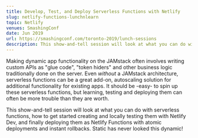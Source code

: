 ```yaml
---
title: Develop, Test, and Deploy Serverless Functions with Netlify
slug: netlify-functions-lunchnlearn
topic: Netlify
venues: SmashingConf
date: Jun 2019
url: https://smashingconf.com/toronto-2019/lunch-sessions
description: This show-and-tell session will look at what you can do with serverless functions, how to get started creating and locally testing them with Netlify Dev, and finally deploying them as Netlify Functions with atomic deployments and instant rollbacks.
---
```


Making dynamic app functionality on the JAMstack often involves writing custom APIs as "glue code", "token hiders" and other business logic traditionally done on the server. Even _without_ a JAMstack architecture, serverless functions can be a great add-on, autoscaling solution for additional functionality for existing apps. It should be -easy- to spin up these serverless functions, but learning, testing and deploying them can often be more trouble than they are worth.

This show-and-tell session will look at what you can do with serverless functions, how to get started creating and locally testing them with Netlify Dev, and finally deploying them as Netlify Functions with atomic deployments and instant rollbacks. Static has never looked this dynamic!
